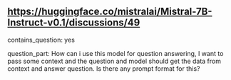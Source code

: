 ## https://huggingface.co/mistralai/Mistral-7B-Instruct-v0.1/discussions/49

contains_question: yes

question_part: How can i use this model for question answering, I want to pass some context and the question and model should get the data from context and answer question. Is there any prompt format for this?